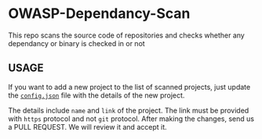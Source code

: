 # OWASP-Dependancy-Scan
This repo scans the source code of repositories  and checks whether any dependancy or binary is checked in or not

## USAGE 
If you want to add a new project to the list of scanned projects, just update the  [`config.json`](https://github.com/aryak93/OWASP-Dependancy-Scan/blob/master/config.json) file with the details of the new project. 

The details include `name` and `link` of the project. The link must be provided with `https` protocol and not `git` protocol. After making the changes, send us a PULL REQUEST. We will review it and accept it. 

